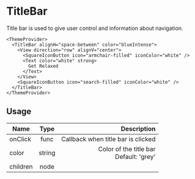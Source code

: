 <!-- 
This is an auto-generated markdown. 
You can change it in "src/organisms/TitleBar.jsx" and run build:docs to update this file.
-->
# TitleBar
Title bar is used to give user control and information about navigation.

```example
<ThemeProvider>
  <TitleBar alignH="space-between" color="blueIntense">
    <View direction="row" alignV="center">
      <SquareIconButton icon="armchair-filled" iconColor="white" />
      <Text color="white" strong>
        Get Relaxed
      </Text>
    </View>
    <SquareIconButton icon="search-filled" iconColor="white" />
  </TitleBar>
</ThemeProvider>
```
## Usage
| Name        | Type           | Description  |
| ----------- |:--------------:| ------------:|
|onClick|func|Callback when title bar is clicked
|color|string|Color of the title bar<br>Default: 'grey'
|children|node|
